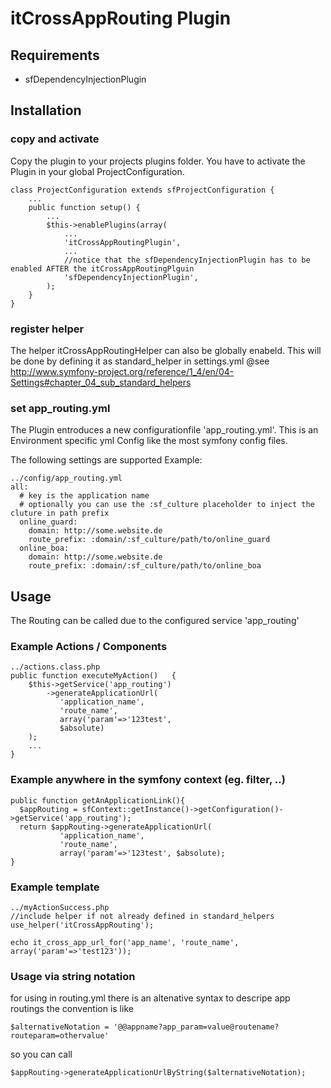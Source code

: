 # itCrossAppRouting Plugin

## Requirements
* sfDependencyInjectionPlugin

## Installation

### copy and activate
Copy the plugin to your projects plugins folder.
You have to activate the Plugin in your global ProjectConfiguration.

    class ProjectConfiguration extends sfProjectConfiguration { 
        ...
        public function setup()	{
            ...
            $this->enablePlugins(array(
                ...
                'itCrossAppRoutingPlugin',
                ...
                //notice that the sfDependencyInjectionPlugin has to be enabled AFTER the itCrossAppRoutingPlguin
                'sfDependencyInjectionPlugin',
            );
        }
    }

### register helper
The helper itCrossAppRoutingHelper can also be globally enabeld.
This will be done by defining it as standard_helper in settings.yml @see http://www.symfony-project.org/reference/1_4/en/04-Settings#chapter_04_sub_standard_helpers 

### set app_routing.yml
The Plugin entroduces a new configurationfile 'app_routing.yml'.
This is an Environment specific yml Config like the most symfony config files.

The following settings are supported
Example:

    ../config/app_routing.yml
    all:
      # key is the application name
      # optionally you can use the :sf_culture placeholder to inject the cluture in path prefix
      online_guard: 
        domain: http://some.website.de
        route_prefix: :domain/:sf_culture/path/to/online_guard
      online_boa:
        domain: http://some.website.de
        route_prefix: :domain/:sf_culture/path/to/online_boa

## Usage
The Routing can be called due to the configured service 'app_routing'

### Example Actions / Components
    ../actions.class.php
    public function executeMyAction()	{
        $this->getService('app_routing')
            ->generateApplicationUrl(
               'application_name', 
               'route_name', 
               array('param'=>'123test',
               $absolute)
        );
        ...
    }

### Example anywhere in the symfony context (eg. filter, ..)

    public function getAnApplicationLink(){
      $appRouting = sfContext::getInstance()->getConfiguration()->getService('app_routing');
      return $appRouting->generateApplicationUrl(
               'application_name', 
               'route_name', 
               array('param'=>'123test', $absolute);
    }

### Example template
    ../myActionSuccess.php
    //include helper if not already defined in standard_helpers
    use_helper('itCrossAppRouting');

    echo it_cross_app_url_for('app_name', 'route_name', array('param'=>'test123'));

### Usage via string notation

for using in routing.yml there is an altenative syntax to descripe app routings
the convention is like

    $alternativeNotation = '@@appname?app_param=value@routename?routeparam=othervalue'

so you can call

    $appRouting->generateApplicationUrlByString($alternativeNotation);

    
    

